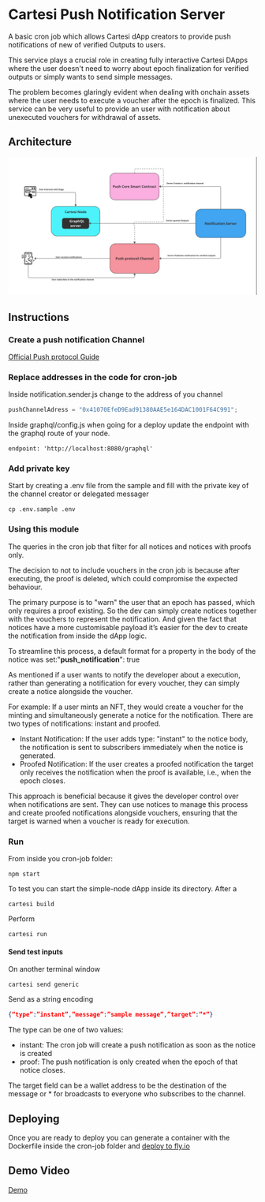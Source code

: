 # Cartesi Push Notification Server

A basic cron job which allows Cartesi dApp creators to provide push notifications of new of verified Outputs to users. 

This service plays a crucial role in creating fully interactive Cartesi DApps where the user doesn't need to worry about epoch finalization for verified outputs or simply wants to send simple messages.

The problem becomes glaringly evident when dealing with onchain assets where the user needs to execute a voucher after the epoch is finalized. This service can be very useful to provide an user with notification about unexecuted vouchers for withdrawal of assets.

## Architecture

![alt text](push.jpg)

## Instructions

### Create a push notification Channel

[Official Push protocol Guide](https://push.org/docs/notifications/tutorials/create-your-channel/)

### Replace addresses in the code for cron-job
Inside notification.sender.js change to the address of you channel
```javascript
pushChannelAdress = "0x41070EfeD9Ead91380AAE5e164DAC1001F64C991";
```
Inside graphql/config.js when going for a deploy update the endpoint with the graphql route of your node.
```
endpoint: 'http://localhost:8080/graphql'
```

### Add private key
Start by creating a .env file from the sample and fill with the private key of the channel creator or delegated messager
```
cp .env.sample .env
```

### Using this module

The queries in the cron job that filter for all notices and notices with proofs only. 

The decision to not to include vouchers in the cron job is because after executing, the proof is deleted, which could compromise the expected behaviour.

The primary purpose is to "warn" the user that an epoch has passed, which only requires a proof existing. So the dev can simply create notices together with the vouchers to represent the notification. And given the fact that notices have a more customisable payload it’s easier for the dev to create the notification from inside the dApp logic.

To streamline this process, a default format for a property in the body of the notice was set:"__push_notification__": true 

As mentioned if a user wants to notify the developer about a  execution, rather than generating a notification for every voucher, they can simply create a notice alongside the voucher. 

For example: If a user mints an NFT, they would create a voucher for the minting and simultaneously generate a notice for the notification. There are two types of notifications: instant and proofed. 

- Instant Notification: If the user adds type: "instant" to the notice body, the notification is sent to subscribers immediately when the notice is generated.
- Proofed Notification: If the user creates a proofed notification the target only receives the notification when the proof is available, i.e., when the epoch closes. 

This approach is beneficial because it gives the developer control over when notifications are sent. They can use notices to manage this process and create proofed notifications alongside vouchers, ensuring that the target is warned when a voucher is ready for execution.

### Run
From inside you cron-job folder:
```
npm start
```

To test you can start the simple-node dApp inside its directory.
After a 
```
cartesi build
```
Perform
```
cartesi run
```

#### Send test inputs
On another terminal window
```
cartesi send generic
```
Send as a string encoding 
```json
{“type”:”instant”,”message”:”sample message”,”target”:”*”}
```
The type can be one of two values:
- instant: The cron job will create a push notification as soon as the notice is created
- proof: The push notification is only created when the epoch of that notice closes.

The target field can be a wallet address to be the destination of the message or * for broadcasts to everyone who subscribes to the channel.

## Deploying 
Once you are ready to deploy you can generate a container with the Dockerfile inside the cron-job folder and [deploy to fly.io](https://fly.io/docs/launch/deploy/)

## Demo Video

[Demo](https://youtu.be/SO-xhHT85Bk)
